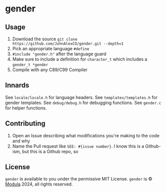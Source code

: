 # gender 

## Usage
1. Download the source `git clone https://github.com/JohnAlexCO/gender.git --depth=1`
2. Pick an appropriate language `#define`
3. `#include "gender.h"` after the language guard
4. Make sure to include a definition for `character_t` which includes a `gender_t *gender`
5. Compile with any C89/C99 Compiler

## Innards
See `locale/locale.h` for language headers.
See `templates/templates.h` for gender templates.
See `debug/debug.h` for debugging functions.
See `gender.c` for helper functions.

## Contributing
1. Open an Issue describing what modifications you're making to the code and why
2. Name the Pull request like `SEE: #{issue number}`. I know this is a Github-ism, but this is a Github repo, so

## License
`gender` is available to you under the permissive MIT License.
`gender` is &copy; [Modula](https://modula.dev) 2024, all rights reserved.
